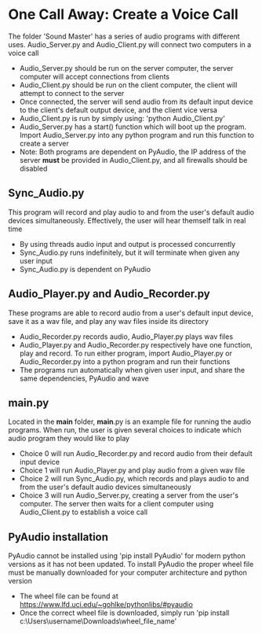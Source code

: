 # One Call Away: Create a Voice Call
The folder 'Sound Master' has a series of audio programs with different uses. Audio_Server.py and Audio_Client.py will connect two computers in a voice call
- Audio_Server.py should be run on the server computer, the server computer will accept connections from clients
- Audio_Client.py should be run on the client computer, the client will attempt to connect to the server
- Once connected, the server will send audio from its default input device to the client's default output device, and the client vice versa
- Audio_Client.py is run by simply using: 'python Audio_Client.py'
- Audio_Server.py has a start() function which will boot up the program. Import Audio_Server.py into any python program and run this function to create a server
- Note: Both programs are dependent on PyAudio, the IP address of the server **must** be provided in Audio_Client.py, and all firewalls should be disabled

## Sync_Audio.py
This program will record and play audio to and from the user's default audio devices simultaneously. Effectively, the user will hear themself talk in real time
- By using threads audio input and output is processed concurrently
- Sync_Audio.py runs indefinitely, but it will terminate when given any user input
- Sync_Audio.py is dependent on PyAudio

## Audio_Player.py and Audio_Recorder.py
These programs are able to record audio from a user's default input device, save it as a wav file, and play any wav files inside its directory
- Audio_Recorder.py records audio, Audio_Player.py plays wav files
- Audio_Player.py and Audio_Recorder.py respectively have one function, play and record. To run either program, import Audio_Player.py or Audio_Recorder.py into a python program and run their functions
- The programs run automatically when given user input, and share the same dependencies, PyAudio and wave

## __main__.py
Located in the __main__ folder, __main__.py is an example file for running the audio programs. When run, the user is given several choices to indicate which audio program they would like to play
- Choice 0 will run Audio_Recorder.py and record audio from their default input device 
- Choice 1 will run Audio_Player.py and play audio from a given wav file
- Choice 2 will run Sync_Audio.py, which records and plays audio to and from the user's default audio devices simultaneously
- Choice 3 will run Audio_Server.py, creating a server from the user's computer. The server then waits for a client computer using Audio_Client.py to establish a voice call

## PyAudio installation
PyAudio cannot be installed using 'pip install PyAudio' for modern python versions as it has not been updated.
To install PyAudio the proper wheel file must be manually downloaded for your computer architecture and python version
- The wheel file can be found at https://www.lfd.uci.edu/~gohlke/pythonlibs/#pyaudio
- Once the correct wheel file is downloaded, simply run 'pip install c:\Users\username\Downloads\wheel_file_name'

